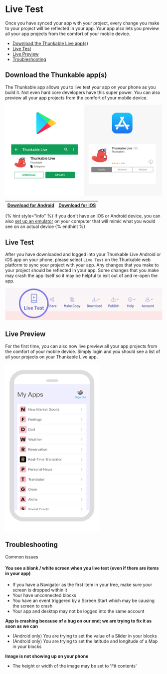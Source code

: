 # Live Test

Once you have synced your app with your project, every change you make to your project will be reflected in your app. Your app also lets you preview all your app projects from the comfort of your mobile device.

* [Download the Thunkable Live app\(s\)](live-test.md#download-the-thunkable-live-app-s)
* [Live Test](live-test.md#live-test)
* [Live Preview](live-test.md#live-preview)
* [Troubleshooting](live-test.md#troubleshooting)

## Download the Thunkable app\(s\)

The Thunkable app allows you to live test your app on your phone as you build it. Not even hard core developers have this super power. You can also preview all your app projects from the comfort of your mobile device.

![](../.gitbook/assets/appstorepic_email_small.png)

| [**Download for Android**](https://play.google.com/store/apps/details?id=com.thunkable.live) | [**Download for iOS**](http://appstore.com/thunkablelive) |
| :--- | :--- |


{% hint style="info" %}
If you don't have an iOS or Android device, you can also [set up an emulator](get-started/emulators.md) on your computer that will mimic what you would see on an actual device
{% endhint %}

## Live Test

After you have downloaded and logged into your Thunkable Live Android or iOS app on your phone, please select `Live Test` on the Thunkable web platform to sync your project with your app. Any changes that you make to your project should be reflected in your app. Some changes that you make may crash the app itself so it may be helpful to exit out of and re-open the app.

![](../.gitbook/assets/t1_step7_live-test.png)

## Live Preview

For the first time, you can also now live preview all your app projects from the comfort of your mobile device. Simply login and you should see a list of all your projects on your Thunkable Live app.

![](../.gitbook/assets/live-preview-fig-1%20%281%29.gif)

## Troubleshooting

Common issues

#### **You see a blank / white screen when you live test \(even if there are items in your app\)**

* If you have a Navigator as the first item in your tree, make sure your screen is dropped within it
* Your have unconnected blocks
* You have an event triggered by a Screen.Start which may be causing the screen to crash
* Your app and desktop may not be logged into the same account

**App is crashing because of a bug on our end; we are trying to fix it as soon as we can**

* \(Android only\) You are trying to set the value of a Slider in your blocks 
* \(Android only\) You are trying to set the latitude and longitude of a Map in your blocks

**Image is not showing up on your phone**

* The height or width of the image may be set to 'Fit contents'

